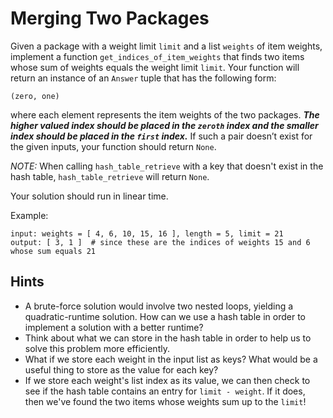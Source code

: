 # Merging Two Packages

Given a package with a weight limit `limit` and a list `weights` of item weights, implement a function `get_indices_of_item_weights` that finds two items whose sum of weights equals the weight limit `limit`. Your function will return an instance of an `Answer` tuple that has the following form:
```
(zero, one)
```
<!-- Two packages? Do they mean two items of a package? -->
where each element represents the item weights of the two packages. _**The higher valued index should be placed in the `zeroth` index and the smaller index should be placed in the `first` index.**_ If such a pair doesn’t exist for the given inputs, your function should return `None`.

_NOTE:_ When calling `hash_table_retrieve` with a key that doesn't exist in the hash table, `hash_table_retrieve` will return `None`. 

Your solution should run in linear time.

Example:
```
input: weights = [ 4, 6, 10, 15, 16 ], length = 5, limit = 21
output: [ 3, 1 ]  # since these are the indices of weights 15 and 6 whose sum equals 21
```

## Hints
 
* A brute-force solution would involve two nested loops, yielding a quadratic-runtime solution. How can we use a hash table in order to implement a solution with a better runtime?
* Think about what we can store in the hash table in order to help us to solve this problem more efficiently. 
* What if we store each weight in the input list as keys? What would be a useful thing to store as the value for each key? 
* If we store each weight's list index as its value, we can then check to see if the hash table contains an entry for `limit - weight`. If it does, then we've found the two items whose weights sum up to the `limit`!